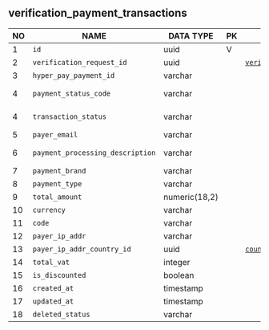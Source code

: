 verification_payment_transactions
----------------------------


NO | NAME | DATA TYPE | PK | FK | DESCRIPTION            
---|------|-----------|----|----|-------------
1|`id` | uuid | V |  | autogenerated
2|`verification_request_id` | uuid |  | [`verification_requests`](verification_requests.md) | 
3|`hyper_pay_payment_id` | varchar |  |  | hyper pay id for the payment 
4|`payment_status_code` | varchar |  |  | One of: communication_rejected,rejected_by_asynchronous_workflow,external_rejected,pending,success
4|`transaction_status` | varchar |  |  | One of: communication_rejected,rejected_by_asynchronous_workflow,external_rejected,pending,success
5|`payer_email` | varchar |  |  | Applicant's email
6|`payment_processing_description` | varchar |  |  | Message from payment processor: e.g. "Request successfully processed in 'Merchant in Integrator Test Mode'"
7|`payment_brand` | varchar |  |  | One of MASTER, VISA, BRAND, MADA.
8|`payment_type` | varchar |  |  | Values found: MASTER, TYPE, VISA, DB, trail, MADA, SADAD.
9|`total_amount` | numeric(18,2) |  |  | Payment amount
10|`currency` | varchar |  |  | Payment currency - 3-letter code e.g. USD
11|`code` | varchar |  |  | it is the internal HyperPay response code, we map payment statuses on these codes
12|`payer_ip_addr` | varchar |  |  | ipv4 or ipv6 - ip address from which the payment has been originated
13|`payer_ip_addr_country_id` | uuid |  | [`countries`](countries.md) | 2-letter country code of the country that maps to the ip address
14|`total_vat` | integer |  |  | VAT (amount included into amount)
15|`is_discounted` | boolean |  |  | A flag showing if the payment has a discount.
16|`created_at` | timestamp |  |  | 
17|`updated_at` | timestamp |  |  | 
18|`deleted_status` | varchar |  |  | ACTIVE, DELETED
